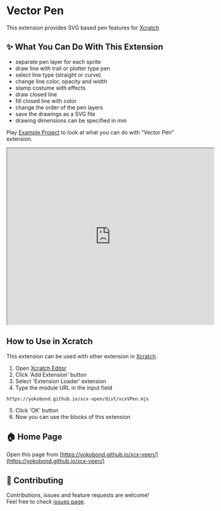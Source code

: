 # Vector Pen
This extension provides SVG based pen features for [Xcratch](https://xcratch.github.io/)


## ✨ What You Can Do With This Extension

- separate pen layer for each sprite
- draw line with trail or plotter type pen
- select line type (straight or curve)
- change line color, opacity and width
- stamp costume with effects
- draw closed line
- fill closed line with color
- change the order of the pen layers
- save the drawings as a SVG file
- drawing dimensions can be specified in mm

Play [Example Project](https://xcratch.github.io/editor/#https://yokobond.github.io/xcx-vpen/projects/example.sb3) to look at what you can do with "Vector Pen" extension. 
<iframe src="https://xcratch.github.io/editor/player#https://yokobond.github.io/xcx-vpen/projects/example.sb3" width="540px" height="460px"></iframe>


## How to Use in Xcratch

This extension can be used with other extension in [Xcratch](https://xcratch.github.io/). 
1. Open [Xcratch Editor](https://xcratch.github.io/editor)
2. Click 'Add Extension' button
3. Select 'Extension Loader' extension
4. Type the module URL in the input field 
```
https://yokobond.github.io/xcx-vpen/dist/xcxVPen.mjs
```
5. Click 'OK' button
6. Now you can use the blocks of this extension


## 🏠 Home Page

Open this page from [https://yokobond.github.io/xcx-vpen/](https://yokobond.github.io/xcx-vpen/)


## 🤝 Contributing

Contributions, issues and feature requests are welcome!<br />Feel free to check [issues page](https://github.com/yokobond/xcx-vpen/issues). 
